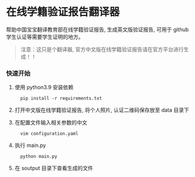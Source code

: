 # 在线学籍验证报告翻译器

帮助中国宝宝翻译教育部在线学籍验证报告, 生成英文版验证报告, 可用于 github 学生认证等需要学生证明的地方。

> 注意：这只是个翻译器, 官方中文版在线学籍验证报告请在官方平台进行生成！！


### 快速开始

1. 使用 python3.9 安装依赖
    ```shell
      pip install -r requirements.txt
    ```
   
2. 打开中文版在线学籍验证报告, 将个人照片, 认证二维码保存放至 data 目录下
3. 在配置文件输入相关参数的中文
    ```shell
      vim configuration.yaml
   ```
   
4. 执行 main.py
    ```shell
      python main.py
   ```
   
5. 在 soutput 目录下查看生成的文件
    